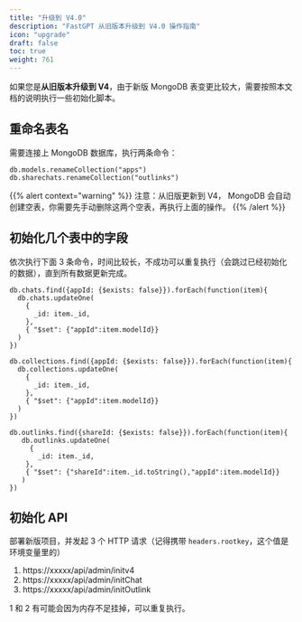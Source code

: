 ```yaml
---
title: "升级到 V4.0"
description: "FastGPT 从旧版本升级到 V4.0 操作指南"
icon: "upgrade"
draft: false
toc: true
weight: 761
---
```


如果您是**从旧版本升级到 V4**，由于新版 MongoDB 表变更比较大，需要按照本文档的说明执行一些初始化脚本。

## 重命名表名

需要连接上 MongoDB 数据库，执行两条命令：

```mongodb
db.models.renameCollection("apps")
db.sharechats.renameCollection("outlinks")
```

{{% alert context="warning" %}}
注意：从旧版更新到 V4， MongoDB 会自动创建空表，你需要先手动删除这两个空表，再执行上面的操作。
{{% /alert %}}

## 初始化几个表中的字段

依次执行下面 3 条命令，时间比较长，不成功可以重复执行（会跳过已经初始化的数据），直到所有数据更新完成。

```mongodb
db.chats.find({appId: {$exists: false}}).forEach(function(item){
  db.chats.updateOne(
    {
      _id: item._id,
    },
    { "$set": {"appId":item.modelId}}
  )
})

db.collections.find({appId: {$exists: false}}).forEach(function(item){
  db.collections.updateOne(
    {
      _id: item._id,
    },
    { "$set": {"appId":item.modelId}}
  )
})

db.outlinks.find({shareId: {$exists: false}}).forEach(function(item){
   db.outlinks.updateOne(
     {
       _id: item._id,
    },
    { "$set": {"shareId":item._id.toString(),"appId":item.modelId}}
   )
})
```

## 初始化 API

部署新版项目，并发起 3 个 HTTP 请求（记得携带 `headers.rootkey`，这个值是环境变量里的）

1. https://xxxxx/api/admin/initv4
2. https://xxxxx/api/admin/initChat
3. https://xxxxx/api/admin/initOutlink

1 和 2 有可能会因为内存不足挂掉，可以重复执行。